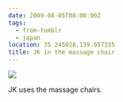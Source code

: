 ```yaml
---
date: 2009-08-05T08:00:00Z
tags:
  - from-tumblr
  - japan
location: 35.245028,139.057335
title: JK in the massage chair
---
```

![](../img/d926331fcf6f6f0de17a446e888646e11b1de72e718a8f0f874d59f079c06fcf.jpg)

JK uses the massage chairs.
